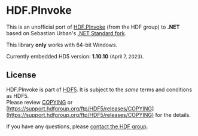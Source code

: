 # HDF.PInvoke

This is an unofficial port of [HDF.PInvoke](https://github.com/HDFGroup/HDF.PInvoke) (from the HDF group) to **.NET** based on Sebastian Urban's [.NET Standard fork](https://github.com/surban/HDF.PInvoke).

This library **only** works with 64-bit Windows.

Currently embedded HD5 version: **1.10.10** <font size="2">(April 7, 2023)</font>.

## License

HDF.PInvoke is part of [HDF5](https://www.hdfgroup.org/HDF5/).
It is subject to the *same* terms and conditions as HDF5.  
Please review [COPYING](COPYING) or [https://support.hdfgroup.org/ftp/HDF5/releases/COPYING](https://support.hdfgroup.org/ftp/HDF5/releases/COPYING) for the details.   

If you have any questions, please [contact the HDF group](http://www.hdfgroup.org/about/contact.html).
